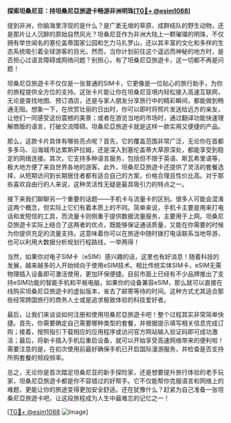 **探索坦桑尼亚：持坦桑尼亞旅遊卡畅游非洲明珠[[TG💪+ @esim1088](https://t.me/s/esim1088)]**

提到非洲，你脑海里浮现的是什么？是广袤无垠的草原、成群结队的野生动物，还是那片让人沉醉的原始自然风光？坦桑尼亚作为非洲大陆上一颗璀璨的明珠，不仅拥有举世闻名的塞伦盖蒂国家公园和乞力马扎罗山，还以其丰富的文化和多样的生态系统吸引着全球游客的目光。然而，当你计划前往这个遥远而神秘的地方时，是否担心过语言障碍或网络问题？别担心，有了坦桑尼亞旅遊卡，这一切都不再是问题！

坦桑尼亞旅遊卡不仅仅是一张普通的SIM卡，它更像是一位贴心的旅行助手，为你的旅程提供全方位的支持。这张卡片能让你在坦桑尼亚境内轻松接入高速互联网，无论是查找地图、预订酒店，还是与家人朋友分享旅行中的精彩瞬间，都能做到畅通无阻。想象一下，在欣赏壮丽的日出时，你可以即时将照片发送给远方的亲友，让他们一同感受这份震撼的美景；或者在游览当地的市场时，通过翻译功能快速理解商贩的语言，打破交流障碍。坦桑尼亞旅遊卡就是这样一款实用又便捷的产品。

那么，这款卡片具体有哪些亮点呢？首先，它的覆盖范围非常广泛，无论你在首都多多马、沿海城市达累斯萨拉姆，还是深入到塞伦盖蒂大草原深处，都能享受到稳定的网络连接。其次，它支持多种语言服务，包括但不限于英语、斯瓦希里语等，极大地方便了来自世界各地的游客。此外，坦桑尼亞旅遊卡还提供了灵活的套餐选择，从短期访问到长期居住者都有适合自己的方案，价格合理且性价比高。对于那些喜欢自由行的人来说，这种灵活性无疑是最具吸引力的特点之一。

接下来我们聊聊另一个重要的话题——手机卡与流量卡的区别。很多人可能会混淆这两个概念，但实际上它们有着本质上的不同。简单来说，手机卡主要是用来打电话和发短信的工具，而流量卡则侧重于提供数据流量服务，主要用于上网。坦桑尼亞旅遊卡实际上结合了这两者的优点，既能够保证通话质量，又能在你需要的时候为你提供充足的流量支持。这意味着你可以在旅途中随时拨打电话联系当地导游，也可以利用大数据分析规划行程路线，一举两得！

当然，如果你对电子SIM卡（eSIM）感兴趣的话，这里也有好消息！随着科技的发展，越来越多的人开始倾向于使用eSIM技术。相比传统实体SIM卡，eSIM无需物理插入设备即可激活使用，更加环保便捷。目前市面上已经有不少品牌推出了支持eSIM功能的智能手机和平板电脑，如果你的设备兼容eSIM，那么就可以直接在线购买坦桑尼亞旅遊卡的虚拟版本，省去了邮寄等待的时间。这种方式尤其适合那些经常跨国旅行的商务人士或是追求极致体验的科技爱好者。

最后，让我们来谈谈如何注册和使用坦桑尼亞旅遊卡吧！整个过程其实非常简单快捷。首先，你需要确定自己需要哪种类型的套餐，并根据提示填写相关信息完成订购；接着，按照指引下载相应的应用程序或访问官方网站输入验证码即可成功激活；最后，将新卡插入手机后重启设备，就可以开始享受高速网络带来的便利啦！需要注意的是，在初次使用前最好确保手机已开启国际漫游服务，并检查是否支持所购套餐的频段频率。

总之，无论你是首次踏足坦桑尼亚的新手探险家，还是想要提升旅行体验的老手玩家，坦桑尼亞旅遊卡都是你不容错过的好帮手。它不仅能帮你克服语言和网络上的难题，更能让你的旅途变得更加安全舒适。还在犹豫什么？赶紧为自己准备一张坦桑尼亞旅遊卡吧，让这段旅程成为人生中最难忘的记忆之一！

[[TG💪+ @esim1088](https://t.me/s/esim1088) ![Image](https://i.postimg.cc/4NQfJmqS/Snipaste-2025-05-13-00-14-12.png)]